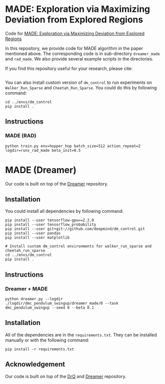 # MADE: Exploration via Maximizing Deviation from Explored Regions

Code for [MADE: Exploration via Maximizing Deviation from Explored Regions](https://arxiv.org/abs/2106.10268)

In this repository, we provide code for MADE algorithm in the paper mentioned above. The corresponding code is in sub-directory `dreamer_made` and `rad_made`. We also provide several example scripts in the directories.

If you find this repository useful for your research, please cite:
```
```


You can also install custom version of `dm_control` to run experiments on `Walker_Run_Sparse` and `Cheetah_Run_Sparse`. You could do this by following command:

```
cd ../envs/dm_control
pip install .
```

## Instructions
### MADE (RAD)
```
python train.py env=hopper_hop batch_size=512 action_repeat=2 logdir=runs_rad_made beta_init=0.5
```


# MADE (Dreamer)
Our code is built on top of the [Dreamer](https://github.com/danijar/dreamer) repository.

## Installation

You could install all dependencies by following command:

```
pip install --user tensorflow-gpu==2.2.0
pip install --user tensorflow_probability
pip install --user git+git://github.com/deepmind/dm_control.git
pip install --user pandas
pip install --user matplotlib

# Install custom dm_control environments for walker_run_sparse and cheetah_run_sparse
cd ../envs/dm_control
pip install .
```

## Instructions
### Dreamer + MADE
```
python dreamer.py --logdir ./logdir/dmc_pendulum_swingup/dreamer_made/0 --task dmc_pendulum_swingup --seed 0 --beta 0.1
```

## Installation 

All of the dependencies are in the `requirements.txt`. They can be installed manually or with the following command:

```
pip install -r requirements.txt
```

## Acknowledgement
Our code is built on top of the [DrQ](https://github.com/denisyarats/drq) and [Dreamer](https://github.com/danijar/dreamer) repository.
